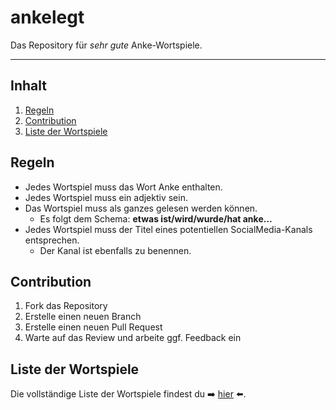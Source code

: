 # ankelegt <!-- omit in toc -->

Das Repository für *sehr gute* Anke-Wortspiele.

---

## Inhalt <!-- omit in toc -->

1. [Regeln](#regeln)
1. [Contribution](#contribution)
1. [Liste der Wortspiele](#liste-der-wortspiele)

## Regeln

* Jedes Wortspiel muss das Wort Anke enthalten.
* Jedes Wortspiel muss ein adjektiv sein.
* Das Wortspiel muss als ganzes gelesen werden können.
  * Es folgt dem Schema: **etwas ist/wird/wurde/hat anke...**
* Jedes Wortspiel muss der Titel eines potentiellen SocialMedia-Kanals entsprechen.
  * Der Kanal ist ebenfalls zu benennen.

## Contribution

1. Fork das Repository
1. Erstelle einen neuen Branch
1. Erstelle einen neuen Pull Request
1. Warte auf das Review und arbeite ggf. Feedback ein

## Liste der Wortspiele

Die vollständige Liste der Wortspiele findest du ➡️ [hier](./list/list.json) ⬅️.
